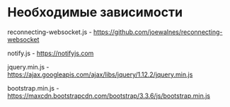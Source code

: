 # Необходимые зависимости

reconnecting-websocket.js - https://github.com/joewalnes/reconnecting-websocket

notify.js - https://notifyjs.com

jquery.min.js - https://ajax.googleapis.com/ajax/libs/jquery/1.12.2/jquery.min.js

bootstrap.min.js - https://maxcdn.bootstrapcdn.com/bootstrap/3.3.6/js/bootstrap.min.js

